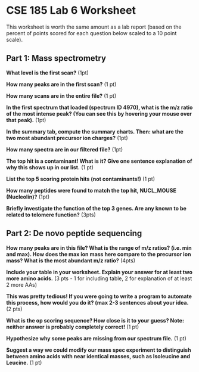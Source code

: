 # CSE 185 Lab 6 Worksheet

This worksheet is worth the same amount as a lab report (based on the percent of points scored for each question below scaled to a 10 point scale). 

## Part 1: Mass spectrometry

**What level is the first scan?** (1pt)

**How many peaks are in the first scan?** (1 pt)

**How many scans are in the entire file?** (1 pt)

**In the first spectrum that loaded (spectrum ID 4970), what is the m/z ratio of the most intense peak? (You can see this by hovering your mouse over that peak).** (1pt)

**In the summary tab, compute the summary charts. Then: what are the two most abundant precursor ion charges?** (1pt)

**How many spectra are in our filtered file?** (1pt)

**The top hit is a contaminant! What is it? Give one sentence explanation of why this shows up in our list.** (1 pt)

**List the top 5 scoring protein hits (not contaminants!)** (1 pt)

**How many peptides were found to match the top hit, NUCL_MOUSE (Nucleolin)?** (1pt)

**Briefly investigate the function of the top 3 genes. Are any known to be related to telomere function?** (3pts)

## Part 2: De novo peptide sequencing

**How many peaks are in this file? What is the range of m/z ratios? (i.e. min and max). How does the max ion mass here compare to the precursor ion mass? What is the most abundant m/z ratio?** (4pts)

**Include your table in your worksheet. Explain your answer for at least two more amino acids.** (3 pts - 1 for including table, 2 for explanation of at least 2 more AAs)

**This was pretty tedious! If you were going to write a program to automate this process, how would you do it? (max 2-3 sentences about your idea.** (2 pts)

**What is the op scoring sequence? How close is it to your guess? Note: neither answer is probably completely correct!** (1 pt)

**Hypothesize why some peaks are missing from our spectrum file.** (1 pt)

**Suggest a way we could modify our mass spec experiment to distinguish between amino acids with near identical masses, such as Isoleucine and Leucine.** (1 pt)